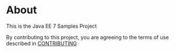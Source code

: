 # About

This is the Java EE 7 Samples Project

By contributing to this project, you are agreeing to the terms of use described in [CONTRIBUTING](./CONTRIBUTING.md)
